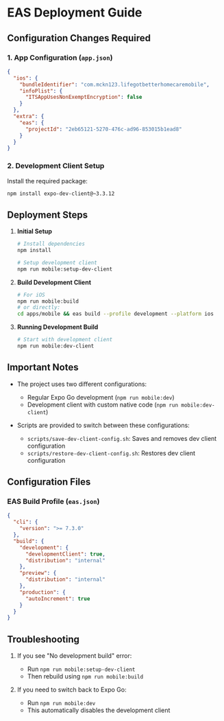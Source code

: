 # EAS Deployment Guide

## Configuration Changes Required

### 1. App Configuration (`app.json`)
```json
{
  "ios": {
    "bundleIdentifier": "com.mckn123.lifegotbetterhomecaremobile",
    "infoPlist": {
      "ITSAppUsesNonExemptEncryption": false
    }
  },
  "extra": {
    "eas": {
      "projectId": "2eb65121-5270-476c-ad96-853015b1ead8"
    }
  }
}
```

### 2. Development Client Setup
Install the required package:
```bash
npm install expo-dev-client@~3.3.12
```

## Deployment Steps

1. **Initial Setup**
   ```bash
   # Install dependencies
   npm install
   
   # Setup development client
   npm run mobile:setup-dev-client
   ```

2. **Build Development Client**
   ```bash
   # For iOS
   npm run mobile:build
   # or directly:
   cd apps/mobile && eas build --profile development --platform ios
   ```

3. **Running Development Build**
   ```bash
   # Start with development client
   npm run mobile:dev-client
   ```

## Important Notes

- The project uses two different configurations:
  - Regular Expo Go development (`npm run mobile:dev`)
  - Development client with custom native code (`npm run mobile:dev-client`)
  
- Scripts are provided to switch between these configurations:
  - `scripts/save-dev-client-config.sh`: Saves and removes dev client configuration
  - `scripts/restore-dev-client-config.sh`: Restores dev client configuration

## Configuration Files

### EAS Build Profile (`eas.json`)
```json
{
  "cli": {
    "version": ">= 7.3.0"
  },
  "build": {
    "development": {
      "developmentClient": true,
      "distribution": "internal"
    },
    "preview": {
      "distribution": "internal"
    },
    "production": {
      "autoIncrement": true
    }
  }
}
```

## Troubleshooting

1. If you see "No development build" error:
   - Run `npm run mobile:setup-dev-client`
   - Then rebuild using `npm run mobile:build`

2. If you need to switch back to Expo Go:
   - Run `npm run mobile:dev`
   - This automatically disables the development client
